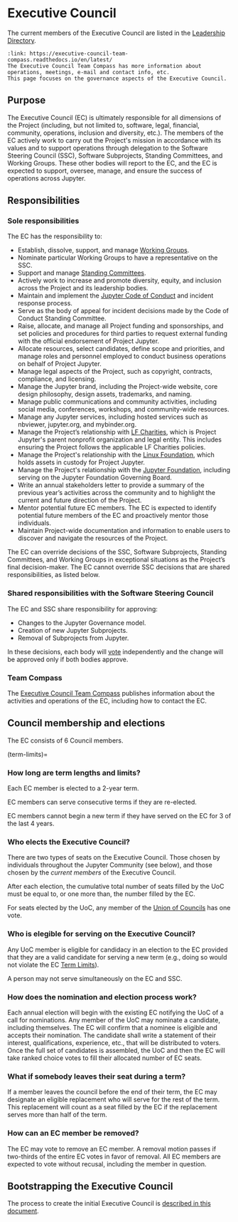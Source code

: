 # Executive Council

The current members of the Executive Council are listed in the [Leadership Directory](people).

```{card} Click here for the team compass. 🧭
:link: https://executive-council-team-compass.readthedocs.io/en/latest/
The Executive Council Team Compass has more information about operations, meetings, e-mail and contact info, etc.
This page focuses on the governance aspects of the Executive Council.
```

## Purpose

The Executive Council (EC) is ultimately responsible for all dimensions of the Project (including, but not limited to, software, legal, financial, community, operations, inclusion and diversity, etc.). The members of the EC actively work to carry out the Project's mission in accordance with its values and to support operations through delegation to the Software Steering Council (SSC), Software Subprojects, Standing Committees, and Working Groups. These other bodies will report to the EC, and the EC is expected to support, oversee, manage, and ensure the success of operations across Jupyter.

## Responsibilities

### Sole responsibilities

The EC has the responsibility to:

- Establish, dissolve, support, and manage [Working Groups](standing_committees_and_working_groups.md#working-groups).
- Nominate particular Working Groups to have a representative on the SSC.
- Support and manage [Standing Committees](standing_committees_and_working_groups.md#standing-committees).
- Actively work to increase and promote diversity, equity, and inclusion across the Project and its leadership bodies.
- Maintain and implement the [Jupyter Code of Conduct](conduct/code_of_conduct.md) and incident response process.
- Serve as the body of appeal for incident decisions made by the Code of Conduct Standing Committee.
- Raise, allocate, and manage all Project funding and sponsorships, and set policies and procedures for third parties to request external funding with the official endorsement of Project Jupyter.
- Allocate resources, select candidates, define scope and priorities, and manage roles and personnel employed to conduct business operations on behalf of Project Jupyter.
- Manage legal aspects of the Project, such as copyright, contracts, compliance, and licensing.
- Manage the Jupyter brand, including the Project-wide website, core design philosophy, design assets, trademarks, and naming.
- Manage public communications and community activities, including social media, conferences, workshops, and community-wide resources.
- Manage any Jupyter services, including hosted services such as nbviewer, jupyter.org, and mybinder.org.
- Manage the Project’s relationship with [LF Charities](https://lf-charities.org/), which is Project Jupyter's parent nonprofit organization and legal entity. This includes ensuring the Project follows the applicable LF Charities policies.
- Manage the Project's relationship with the [Linux Foundation](https://www.linuxfoundation.org/), which holds assets in custody for Project Jupyter.
- Manage the Project's relationship with the [Jupyter Foundation](./jupyter_foundation.md), including serving on the Jupyter Foundation Governing Board.
- Write an annual stakeholders letter to provide a summary of the previous year’s activities across the community and to highlight the current and future direction of the Project.
- Mentor potential future EC members. The EC is expected to identify potential future members of the EC and proactively mentor those individuals.
- Maintain Project-wide documentation and information to enable users to discover and navigate the resources of the Project.

The EC can override decisions of the SSC, Software Subprojects, Standing Committees, and Working Groups in exceptional situations as the Project’s final decision-maker. The EC cannot override SSC decisions that are shared responsibilities, as listed below.

### Shared responsibilities with the Software Steering Council

The EC and SSC share responsibility for approving:

- Changes to the Jupyter Governance model.
- Creation of new Jupyter Subprojects.
- Removal of Subprojects from Jupyter.

In these decisions, each body will [vote](decision_making.md) independently and the change will be approved only if both bodies approve.

### Team Compass

The [Executive Council Team Compass](https://executive-council-team-compass.readthedocs.io/en/latest/) publishes information about the activities and operations of the EC, including how to contact the EC.

## Council membership and elections

The EC consists of 6 Council members.

(term-limits)=
### How long are term lengths and limits?

Each EC member is elected to a 2-year term.

EC members can serve consecutive terms if they are re-elected.

EC members cannot begin a new term if they have served on the EC for 3 of the last 4 years.

### Who elects the Executive Council?

There are two types of seats on the Executive Council. Those chosen by individuals throughout the Jupyter Community (see below), and those chosen by the _current members_ of the Executive Council.

After each election, the cumulative total number of seats filled by the UoC must be equal to, or one more than, the number filled by the EC.

For seats elected by the UoC, any member of the [Union of Councils](#union-of-councils) has one vote.

### Who is elegible for serving on the Executive Council?

Any UoC member is eligible for candidacy in an election to the EC provided that they are a valid candidate for serving a new term (e.g., doing so would not violate the EC [Term Limits](#term-limits)).

A person may not serve simultaneously on the EC and SSC.

### How does the nomination and election process work?

Each annual election will begin with the existing EC notifying the UoC of a call for nominations. Any member of the UoC may nominate a candidate, including themselves. The EC will confirm that a nominee is eligible and accepts their nomination. The candidate shall write a statement of their interest, qualifications, experience, etc., that will be distributed to voters. Once the full set of candidates is assembled, the UoC and then the EC will take ranked choice votes to fill their allocated number of EC seats.

### What if somebody leaves their seat during a term?

If a member leaves the council before the end of their term, the EC may designate an eligible replacement who will serve for the rest of the term. This replacement will count as a seat filled by the EC if the replacement serves more than half of the term.

### How can an EC member be removed?

The EC may vote to remove an EC member. A removal motion passes if two-thirds of the entire EC votes in favor of removal. All EC members are expected to vote without recusal, including the member in question.

## Bootstrapping the Executive Council

The process to create the initial Executive Council is [described in this document](bootstrapping_executive_council.md).
